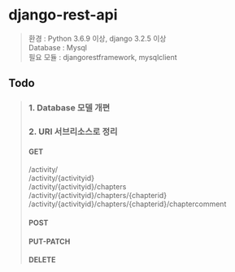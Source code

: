 # django-rest-api

>환경 : Python 3.6.9 이상, django 3.2.5 이상  
>Database : Mysql  
>필요 모듈 : djangorestframework, mysqlclient  


## Todo
>### 1. Database 모델 개편
>
>### 2. URI 서브리소스로 정리
>#### GET
> /activity/  
> /activity/{activityid}  
> /activity/{activityid}/chapters  
> /activity/{activityid}/chapters/{chapterid}   
> /activity/{activityid}/chapters/{chapterid}/chaptercomment    
>  
>#### POST  
>  
>#### PUT-PATCH  
>  
>#### DELETE  
>   